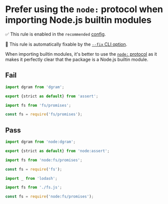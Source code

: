 # Prefer using the `node:` protocol when importing Node.js builtin modules

✅ This rule is enabled in the `recommended` [config](https://github.com/sindresorhus/eslint-plugin-unicorn#preset-configs).

🔧 This rule is automatically fixable by the [`--fix` CLI option](https://eslint.org/docs/latest/user-guide/command-line-interface#--fix).

<!-- end auto-generated rule header -->
<!-- Do not manually modify this header. Run: `npm run fix:eslint-docs` -->

When importing builtin modules, it's better to use the [`node:` protocol](https://nodejs.org/api/esm.html#node-imports) as it makes it perfectly clear that the package is a Node.js builtin module.

## Fail

```js
import dgram from 'dgram';
```

```js
export {strict as default} from 'assert';
```

```js
import fs from 'fs/promises';
```

```js
const fs = require('fs/promises');
```

## Pass

```js
import dgram from 'node:dgram';
```

```js
export {strict as default} from 'node:assert';
```

```js
import fs from 'node:fs/promises';
```

```js
const fs = require('fs');
```

```js
import _ from 'lodash';
```

```js
import fs from './fs.js';
```

```js
const fs = require('node:fs/promises');
```

